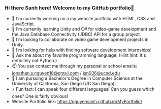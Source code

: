 ### Hi there Sanh here! Welcome to my GitHub portfolio👋

- 🔭 I’m currently working on a my website portfolio with HTML, CSS and JavaScript.
- 🌱 I’m currently learning Unity and C# for video-game development and the Java Database Connectivity (JDBC) API for a group project.
- 👯 I’m looking to collaborate on video game development projects in Unity.
- 🤔 I’m looking for help with finding software development internships!
- 💬 Ask me about my favorite programming language! (Hint hint: It's definitely not Python.)
- 📫 You can contact me through my personal or school emails: jonathan.s.nguyen18@gmail.com / jsn006@ucsd.edu
- 🏫 I am pursuing a Bachelor's Degree in Computer Science at the University of California, San Diego (UC San Diego).
- ⚡ Fun fact: I can speak four different languages! Can you guess which ones? One is fairly obvious!
- Website Portfolio link: https://nguyensanh.github.io/MyPortfolio/
